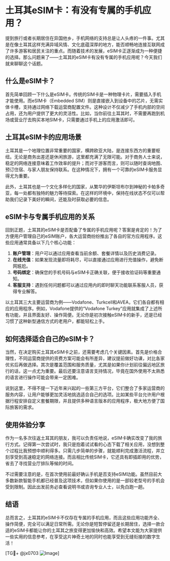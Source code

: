 # 土耳其eSIM卡：有没有专属的手机应用？

提到旅行或者长期居住在异国他乡，手机网络的支持总是让人头疼的一件事。尤其是在像土耳其这样充满异域风情、文化底蕴深厚的地方，能否顺畅地连接互联网成了许多游客和居民关注的重点。而随着技术的发展，eSIM卡正逐渐成为一种便捷的选择。那么问题来了——土耳其的eSIM卡有没有专属的手机应用呢？今天我们就来聊聊这个话题。

## 什么是eSIM卡？

首先简单回顾一下什么是eSIM卡。传统的SIM卡是一种物理卡片，需要插入手机才能使用。而eSIM卡（Embedded SIM）则是直接嵌入到设备中的芯片，无需实体卡槽，支持通过网络下载运营商配置文件。这种设计不仅减少了手机内部的空间占用，还为用户提供了更大的灵活性。比如，当你前往土耳其时，不需要再跑到机场或营业厅去购买本地SIM卡，只需要通过手机上的应用激活即可。

## 土耳其eSIM卡的应用场景

土耳其是一个地理位置非常重要的国家，横跨欧亚大陆，是连接东西方的重要枢纽。无论是商务出差还是休闲旅游，这里都充满了无限可能。对于商务人士来说，稳定的网络连接意味着工作效率的提升；而对于游客而言，则可以随时查询地图、预订住宿、与家人朋友保持联系。在这种情况下，拥有一个可靠的eSIM卡服务显得尤为重要。

此外，土耳其也是一个文化多样化的国家，从繁华的伊斯坦布尔到神秘的卡帕多奇亚，每一处都有独特的魅力等待探索。在这样的环境中，保持在线状态不仅可以帮助我们记录下美好的瞬间，还能及时获取必要的信息。

## eSIM卡与专属手机应用的关系

回到正题，土耳其的eSIM卡是否配备了专属的手机应用呢？答案是肯定的！为了方便用户管理自己的eSIM账户，各大运营商纷纷推出了各自的官方应用程序。这些应用通常具备以下几个核心功能：

1. **账户管理**：用户可以通过应用查看当前余额、套餐详情以及历史消费记录。
2. **在线充值**：如果发现流量即将耗尽，可以直接通过应用进行充值操作，避免断网尴尬。
3. **号码绑定**：确保您的手机号码与eSIM卡正确关联，便于接收验证码等重要通知。
4. **客服支持**：遇到任何问题都可以通过应用内的即时聊天功能联系客服人员，获得专业解答。

以土耳其三大主要运营商为例——Vodafone、Turkcell和AVEA，它们各自都有相应的应用程序。例如，Vodafone提供的“Vodafone Turkey”应用就集成了上述所有功能，并且界面友好、操作简便。无论你是初次接触eSIM卡的新手，还是已经习惯了这种新型通信方式的老用户，都能轻松上手。

## 如何选择适合自己的eSIM卡？

当然，在决定购买土耳其eSIM卡之前，还需要考虑几个关键因素。首先是价格合理性，不同运营商提供的资费方案可能会有所差异，建议提前做好功课，对比各家优劣后再做选择。其次是覆盖范围和服务质量，尤其是如果你计划前往偏远地区旅行的话，这一点尤为重要。最后还要注意语言支持情况，毕竟在国外使用不太熟悉的语言进行操作可能会带来一定困难。

说到这里，不得不提一下近年来兴起的一些第三方平台，它们整合了多家运营商的服务内容，让用户能够更加灵活地挑选适合自己的选项。比如某些平台允许用户根据行程安排自定义套餐期限，并且提供多种语言版本的应用程序，极大地方便了国际旅客的需求。

## 使用体验分享

作为一名多次往返土耳其的朋友，我可以负责任地说，eSIM卡确实改变了我的旅行方式。记得第一次尝试时，我只是抱着试试看的心态下载了相关应用，没想到整个过程比我预想中顺利得多。只需几步简单的步骤，就能顺利完成激活流程，并立刻享受到高速稳定的网络连接。而且相比传统SIM卡，它还具有即插即用的优势，省去了寻找营业厅排队等候的时间。

不过需要注意的是，在首次使用前最好确认手机是否支持eSIM功能。虽然目前大多数新款智能手机都已经普及这项技术，但如果你使用的是一部较老型号的手机会受到限制。因此出发前务必查看说明书或咨询专业人士，以免白跑一趟。

## 结语

总而言之，土耳其的eSIM卡不仅存在专属的手机应用，而且这些应用功能齐全、操作简便，完全可以满足日常所需。无论你是短暂停留还是长期居住，选择一款合适的eSIM卡都能让你的土耳其之旅变得更加愉快和高效。希望本文能为大家提供一些实用的信息参考，在享受这片神奇土地的同时也能享受到无缝衔接的数字生活！

[TG💪+ @jx0703 ![Image](https://github.com/user-attachments/assets/dbca1d08-cadb-493c-b0ec-ad6f7a83f270)]